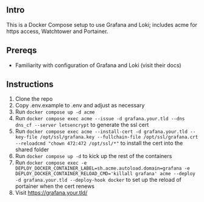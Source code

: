 ## Intro

This is a Docker Compose setup to use Grafana and Loki; includes acme for https access, Watchtower and Portainer.

## Prereqs

* Familiarity with configuration of Grafana and Loki (visit their docs)

## Instructions

1. Clone the repo
2. Copy .env.example to .env and adjust as necessary
3. Run `docker compose up -d acme`
4. Run `docker compose exec acme --issue -d grafana.your.tld --dns dns_cf --server letsencrypt` to generate the ssl cert
5. Run `docker compose exec acme --install-cert -d grafana.your.tld --key-file /opt/ssl/grafana.key --fullchain-file /opt/ssl/grafana.crt --reloadcmd "chown 472:472 /opt/ssl/*"` to install the cert into the shared folder
6. Run `docker compose up -d` to kick up the rest of the containers
7. Run `docker compose exec -e DEPLOY_DOCKER_CONTAINER_LABEL=sh.acme.autoload.domain=grafana -e DEPLOY_DOCKER_CONTAINER_RELOAD_CMD='killall grafana' acme --deploy -d grafana.your.tld --deploy-hook docker` to set up the reload of portainer when the cert renews
8. Visit https://grafana.your.tld/

